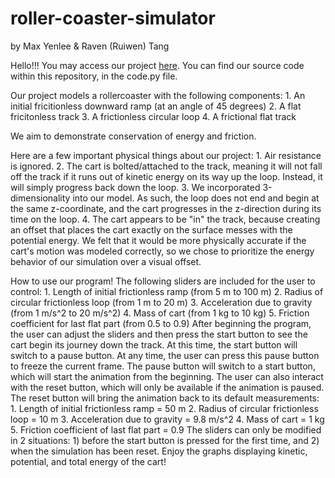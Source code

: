 # roller-coaster-simulator
by Max Yenlee & Raven (Ruiwen) Tang

Hello!!! You may access our project [here]([https://glowscript.org/#/user/mavenphysics/folder/MyPrograms/program/FinalProject]). You can find our source code within this repository, in the code.py file.

Our project models a rollercoaster with the following components:
    1. An initial fricitionless downward ramp (at an angle of 45 degrees)
    2. A flat fricitonless track
    3. A frictionless circular loop
    4. A frictional flat track
    
We aim to demonstrate conservation of energy and friction.

Here are a few important physical things about our project:
    1. Air resistance is ignored.
    2. The cart is bolted/attached to the track, meaning it will not fall off 
        the track if it runs out of kinetic energy on its way up the loop. 
        Instead, it will simply progress back down the loop.
    3. We incorporated 3-dimensionality into our model. As such, the loop does 
        not end and begin at the same z-coordinate, and the cart progresses in 
        the z-direction during its time on the loop.
    4. The cart appears to be "in" the track, because creating an offset that 
        places the cart exactly on the surface messes with the potential energy. 
        We felt that it would be more physically accurate if the cart's motion 
        was modeled correctly, so we chose to prioritize the energy behavior of 
        our simulation over a visual offset.

How to use our program!
    The following sliders are included for the user to control:
        1. Length of initial frictionless ramp (from 5 m to 100 m)
        2. Radius of circular frictionless loop (from 1 m to 20 m)
        3. Acceleration due to gravity (from 1 m/s^2 to 20 m/s^2)
        4. Mass of cart (from 1 kg to 10 kg)
        5. Friction coefficient for last flat part (from 0.5 to 0.9)
    After beginning the program, the user can adjust the sliders and then press 
    the start button to see the cart begin its journey down the track. At this
    time, the start button will switch to a pause button. At any time, the user 
    can press this pause button to freeze the current frame. The pause button 
    will switch to a start button, which will start the animation from the 
    beginning. The user can also interact with the reset button, which will 
    only be available if the animation is paused. The reset button will bring
    the animation back to its default measurements:
        1. Length of initial frictionless ramp = 50 m
        2. Radius of circular frictionless loop = 10 m
        3. Acceleration due to gravity = 9.8 m/s^2
        4. Mass of cart = 1 kg
        5. Friction coefficient of last flat part = 0.9
    The sliders can only be modified in 2 situations: 1) before the start button 
    is pressed for the first time, and 2) when the simulation has been reset.
    Enjoy the graphs displaying kinetic, potential, and total energy of the cart!
